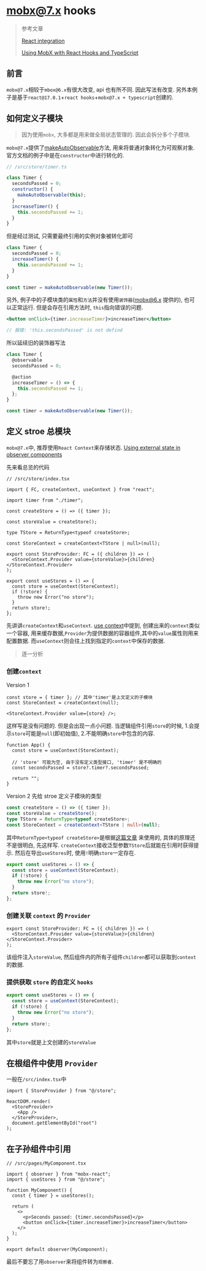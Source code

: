 # mobx@7.x hooks

> 参考文章
>
> [React integration](https://mobx.js.org/react-integration.html)
>
> [Using MobX with React Hooks and TypeScript](https://blog.mselee.com/posts/2019/06/08/using-mobx-with-react-hooks-typescript/)

## 前言

`mobx@7.x`相较于`mbox@6.x`有很大改变, api 也有所不同. 因此写法有改变. 另外本例子是基于`react@17.0.1`+`react hooks`+`mobx@7.x + typescript`创建的.

## 如何定义子模块

> 因为使用`mobx`, 大多都是用来做全局状态管理的. 因此会拆分多个子模块.

`mobx@7.x`提供了[makeAutoObservable](https://mobx.js.org/observable-state.html#makeautoobservable)方法, 用来将普通对象转化为可观察对象.
官方文档的例子中是在`constructor`中进行转化的.

```js {6}
// /src/store/timer.ts

class Timer {
  secondsPassed = 0;
  constructor() {
    makeAutoObservable(this);
  }
  increaseTimer() {
    this.secondsPassed += 1;
  }
}
```

但是经过测试, 只需要最终引用的实例对象被转化即可

```js {8}
class Timer {
  secondsPassed = 0;
  increaseTimer() {
    this.secondsPassed += 1;
  }
}

const timer = makeAutoObservable(new Timer());
```

另外, 例子中的子模块类的`属性`和`方法`并没有使用`装饰器`(mobx@6.x 提供的), 也可以正常运行. 但是会存在引用方法时, `this`指向错误的问题.

```jsx
<button onClick={timer.increaseTimer}>increaseTimer</button>

// 报错: 'this.secondsPassed' is not defind
```

所以延续旧的装饰器写法

```jsx {2,5}
class Timer {
  @observable
  secondsPassed = 0;

  @action
  increaseTimer = () => {
    this.secondsPassed += 1;
  };
}

const timer = makeAutoObservable(new Timer());
```

## 定义 stroe 总模块

`mobx@7.x`中, 推荐使用`React Context`来存储状态. [Using external state in observer components](https://mobx.js.org/react-integration.html#using-external-state-in-observer-components)

先来看总览的代码

```tsx
// /src/store/index.tsx

import { FC, createContext, useContext } from "react";

import timer from "./timer";

const createStore = () => ({ timer });

const storeValue = createStore();

type TStore = ReturnType<typeof createStore>;

const StoreContext = createContext<TStore | null>(null);

export const StoreProvider: FC = ({ children }) => (
  <StoreContext.Provider value={storeValue}>{children}</StoreContext.Provider>
);

export const useStores = () => {
  const store = useContext(StoreContext);
  if (!store) {
    throw new Error("no store");
  }
  return store!;
};
```

先讲讲`createContext`和`useContext`. [use context](https://zh-hans.reactjs.org/docs/context.html#when-to-use-context)中提到, 创建出来的`context`类似一个容器, 用来缓存数据,`Provider`为提供数据的容器组件,其中的`value`属性则用来配置数据. 而`useContext`则会往上找到指定的`context`中保存的数据.

> 逐一分析

### 创建`context`

Version 1

```tsx
const store = { timer }; // 其中'timer'是上文定义的子模块
const StoreContext = createContext(null);

<StoreContext.Provider value={store} />;
```

这样写是没有问题的. 但是会出现一点小问题. 当逻辑组件引用`store`的时候, 1.会提示`store`可能是`null`(即初始值), 2.不能明确`store`中包含的内容.

```tsx {5}
function App() {
  const store = useContext(StoreContext);

  // 'store' 可能为空, 由于没有定义类型接口, 'timer' 是不明确的
  const secondsPassed = store?.timer?.secondsPassed;

  return "";
}
```

Version 2 先给 stroe 定义子模块的类型

```ts {3}
const createStore = () => ({ timer });
const storeValue = createStore();
type TStore = ReturnType<typeof createStore>;
const StoreContext = createContext<TStore | null>(null);
```

其中`ReturnType<typeof createStore>`是根据[这篇文章](https://blog.mselee.com/posts/2019/06/08/using-mobx-with-react-hooks-typescript/#preparing-an-example-app)
来使用的, 具体的原理还不是很明白, 先这样写.
`createContext`接收泛型参数`TStore`后就能在引用时获得提示. 然后在导出`useStores`时, 使用`!`明确`store`一定存在.

```ts {6}
export const useStores = () => {
  const store = useContext(StoreContext);
  if (!store) {
    throw new Error("no store");
  }
  return store!;
};
```

### 创建关联 `context` 的 `Provider`

```tsx
export const StoreProvider: FC = ({ children }) => (
  <StoreContext.Provider value={storeValue}>{children}</StoreContext.Provider>
);
```

该组件注入`storeValue`, 然后组件内的所有子组件`children`都可以获取到`context`的数据.

### 提供获取 `store` 的自定义 `hooks`

```ts
export const useStores = () => {
  const store = useContext(StoreContext);
  if (!store) {
    throw new Error("no store");
  }
  return store!;
};
```

其中`store`就是上文创建的`storeValue`

## 在根组件中使用 `Provider`

一般在`/src/index.tsx`中

```tsx
import { StoreProvider } from "@/store";

ReactDOM.render(
  <StoreProvider>
    <App />
  </StoreProvider>,
  document.getElementById("root")
);
```

## 在子孙组件中引用

```tsx {17}
// /src/pages/MyComponent.tsx

import { observer } from "mobx-react";
import { useStores } from "@/store";

function MyComponent() {
  const { timer } = useStores();

  return (
    <>
      <p>Seconds passed: {timer.secondsPassed}</p>
      <button onClick={timer.increaseTimer}>increaseTimer</button>
    </>
  );
}

export default observer(MyComponent);
```

最后不要忘了用`observer`来将组件转为`观察者`.
